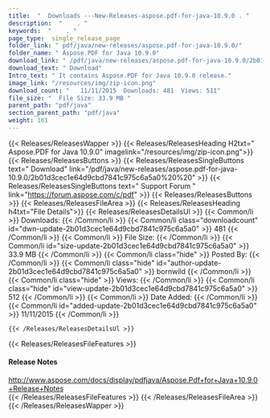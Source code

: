 ```yaml
---
title:  "  Downloads ---New-Releases-aspose.pdf-for-java-10.9.0 . " 
description:  "    . " 
keywords:  "    . " 
page_type:  single_release_page
folder_link: " pdf/java/new-releases/aspose.pdf-for-java-10.9.0/"
folder_name: " Aspose.PDF for Java 10.9.0"
download_link: " /pdf/java/new-releases/aspose.pdf-for-java-10.9.0/2b01d3cec1e64d9cbd7841c975c6a5a0"
download_text: " Download"
Intro_text: " It contains Aspose.PDF for Java 10.9.0 release."
image_link: "/resources/img/zip-icon.png"
download_count: "   11/11/2015  Downloads: 481  Views: 511"
file_size: "  File Size: 33.9 MB "
parent_path: "pdf/java"
section_parent_path: "pdf/java"
weight: 161
---
```


{{< Releases/ReleasesWapper >}}
  {{< Releases/ReleasesHeading H2txt=" Aspose.PDF for Java 10.9.0" imagelink="/resources/img/zip-icon.png">}}
  {{< Releases/ReleasesButtons >}}
    {{< Releases/ReleasesSingleButtons text=" Download" link="/pdf/java/new-releases/aspose.pdf-for-java-10.9.0/2b01d3cec1e64d9cbd7841c975c6a5a0%20%20" >}}
    {{< Releases/ReleasesSingleButtons text=" Support Forum " link="https://forum.aspose.com/c/pdf" >}}
  {{< Releases/ReleasesButtons >}}
  {{< Releases/ReleasesFileArea >}}
    {{< Releases/ReleasesHeading h4txt="File Details">}}
    {{< Releases/ReleasesDetailsUl >}}
            {{< Common/li  >}} Downloads: {{< /Common/li >}} 
      {{< Common/li class="downloadcount" id="dwn-update-2b01d3cec1e64d9cbd7841c975c6a5a0" >}} 481 {{< /Common/li >}} 
      {{< Common/li  >}} File Size: {{< /Common/li >}} 
      {{< Common/li id="size-update-2b01d3cec1e64d9cbd7841c975c6a5a0" >}} 33.9 MB {{< /Common/li >}} 
      {{< Common/li  class="hide" >}} Posted By: {{< /Common/li >}} 
      {{< Common/li class="hide" id="author-update-2b01d3cec1e64d9cbd7841c975c6a5a0" >}} bornwild {{< /Common/li >}} 
      {{< Common/li class="hide"  >}} Views: {{< /Common/li >}} 
      {{< Common/li class="hide" id="view-update-2b01d3cec1e64d9cbd7841c975c6a5a0" >}} 512 {{< /Common/li >}} 
      {{< Common/li  >}} Date Added: {{< /Common/li >}} 
      {{< Common/li id="added-update-2b01d3cec1e64d9cbd7841c975c6a5a0" >}} 11/11/2015 {{< /Common/li >}} 

    {{< /Releases/ReleasesDetailsUl >}}

  {{< Releases/ReleasesFileFeatures >}}
      <h4>Release Notes</h4><div><a href="http://www.aspose.com/docs/display/pdfjava/Aspose.Pdf+for+Java+10.9.0+Release+Notes">http://www.aspose.com/docs/display/pdfjava/Aspose.Pdf+for+Java+10.9.0+Release+Notes</a></div>
  {{< /Releases/ReleasesFileFeatures >}}
 {{< /Releases/ReleasesFileArea >}}
{{< /Releases/ReleasesWapper >}}


